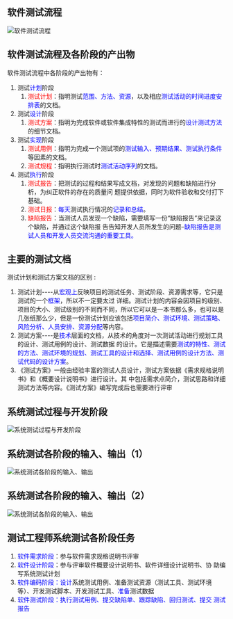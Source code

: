 ## 软件测试流程
![软件测试流程](https://i.imgur.com/HkNHFCx.png)

## 软件测试流程及各阶段的产出物
软件测试流程中各阶段的产出物有：
 
1. 测试<font color="blue">计划</font>阶段
	1. <font color="red">测试计划</font>：指明测试<font color="blue">范围、方法、资源</font>，以及相应<font color="blue">测试活动的时间进度安排表</font>的文档。 
2. 测试<font color="blue">设计</font>阶段  
	1. <font color="red">测试方案</font>：指明为完成软件或软件集成特性的测试而进行的<font color="blue">设计测试方法</font>的细节文档。
3. 测试<font color="blue">实现</font>阶段  
	1. <font color="red">测试用例</font>：指明为完成一个测试项的<font color="blue">测试输入、预期结果、测试执行条件</font>等因素的文档。 
	2. <font color="red">测试规程</font>：指明执行测试时<font color="blue">测试活动序列</font>的文档。 
4. 测试<font color="blue">执行</font>阶段  
	1. <font color="red">测试报告</font>：把测试的过程和结果写成文档，对发现的问题和缺陷进行分析，为纠正软件的存在的质量问 题提供依据，同时为软件验收和交付打下基础。 
	2. <font color="red">测试日报</font>：<font color="blue">每天</font>测试执行情况的<font color="blue">记录和总结</font>。 
	3. <font color="red">缺陷报告</font>：当测试人员发现一个缺陷，需要填写一份“缺陷报告”来记录这个缺陷，并通过这个缺陷报 告告知开发人员所发生的问题–<font color="blue">缺陷报告是测试人员和开发人员交流沟通的重要工具。</font> 

## 主要的测试文档 
测试计划和测试方案文档的区别 :
 
1. 测试计划----从<font color="blue">宏观上</font>反映项目的测试任务、测试阶段、资源需求等，它只是测试的一个<font color="blue">框架</font>，所以不一定要太过 详细。测试计划的内容会因项目的级别、项目的大小、测试级别的不同而不同，所以它可以是一本书那么多，也可以是几张纸那么少，但是一份测试计划应该包括<font color="blue">项目简介、测试环境、测试策略、风险分析、人员安排、资源分配</font>等内容。 
2.  测试方案----是<font color="blue">技术</font>层面的文档，从技术的角度对一次测试活动进行规划工具的设计、测试用例的设计、测试数据 的设计。它是描述需要<font color="blue">测试的特性、测试的方法、测试环境的规划、测试工具的设计和选择、测试用例的设计方法、测试代码的设计方案</font>。 
3. 《测试方案》一般由经验丰富的测试人员设计，测试方案依据《需求规格说明书》和《概要设计说明书》进行设计。其 中包括需求点简介，测试思路和详细测试方法等内容。《测试方案》编写完成后也需要进行评审 

## 系统测试过程与开发阶段
![系统测试过程与开发阶段](https://i.imgur.com/cv8WIyn.png)

## 系统测试各阶段的输入、输出（1）
![系统测试各阶段的输入、输出](https://i.imgur.com/q6ANxsh.png)


## 系统测试各阶段的输入、输出（2）
![系统测试各阶段的输入、输出](https://i.imgur.com/PxxGvAT.png)

## 测试工程师系统测试各阶段任务 
1. <font color="blue">软件需求阶段</font>：参与软件需求规格说明书评审 
2. <font color="blue">软件设计阶段</font>：参与评审软件概要设计说明书、软件详细设计说明书、协 助编写系统测试计划 
3. <font color="blue">软件编码阶段：设计</font>系统测试用例、准备测试资源（测试工具、测试环境 等）、开发测试脚本、开发测试工具、<font color="blue">准备</font>测试数据 
4. <font color="blue">软件测试阶段：执行测试用例、提交缺陷单、跟踪缺陷、回归测试、提交 测试报告 </font>